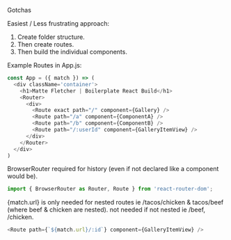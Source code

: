 Gotchas

Easiest / Less frustrating approach:

1. Create folder structure.
2. Then create routes.
3. Then build the individual components.

Example Routes in App.js:

```js
const App = ({ match }) => (
  <div className='container'>
    <h1>Matte Fletcher | Boilerplate React Build</h1>
    <Router>
      <div>
        <Route exact path="/" component={Gallery} />
        <Route path="/a" component={ComponentA} />
        <Route path="/b" component={ComponentB} />
        <Route path="/:userId" component={GalleryItemView} />
      </div>
    </Router>
  </div>
)
```

BrowserRouter required for history \(even if not declared like a component would be\).

```js
import { BrowserRouter as Router, Route } from 'react-router-dom';
```

{match.url} is only needed for nested routes ie /tacos/chicken & tacos/beef \(where beef & chicken are nested\). not needed if not nested ie /beef, /chicken.

```js
<Route path={`${match.url}/:id`} component={GalleryItemView} />
```



